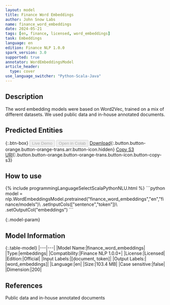```yaml
---
layout: model
title: Finance Word Embeddings
author: John Snow Labs
name: finance_word_embeddings
date: 2024-05-21
tags: [en, finance, licensed, word_embeddings]
task: Embeddings
language: en
edition: Finance NLP 1.0.0
spark_version: 3.0
supported: true
annotator: WordEmbeddingsModel
article_header:
  type: cover
use_language_switcher: "Python-Scala-Java"
---
```


## Description

The word embedding models were based on Word2Vec, trained on a mix of different datasets. We used public data and in-house annotated documents.

## Predicted Entities



{:.btn-box}
<button class="button button-orange" disabled>Live Demo</button>
<button class="button button-orange" disabled>Open in Colab</button>
[Download](https://s3.amazonaws.com/auxdata.johnsnowlabs.com/finance/models/finance_word_embeddings_en_1.0.0_3.0_1716300545868.zip){:.button.button-orange.button-orange-trans.arr.button-icon.hidden}
[Copy S3 URI](s3://auxdata.johnsnowlabs.com/finance/models/finance_word_embeddings_en_1.0.0_3.0_1716300545868.zip){:.button.button-orange.button-orange-trans.button-icon.button-copy-s3}

## How to use



<div class="tabs-box" markdown="1">
{% include programmingLanguageSelectScalaPythonNLU.html %}
```python
model =  nlp.WordEmbeddingsModel.pretrained("finance_word_embeddings","en","finance/models")\
	.setInputCols(["sentence","token"])\
	.setOutputCol("embeddings")
```

</div>

{:.model-param}
## Model Information

{:.table-model}
|---|---|
|Model Name:|finance_word_embeddings|
|Type:|embeddings|
|Compatibility:|Finance NLP 1.0.0+|
|License:|Licensed|
|Edition:|Official|
|Input Labels:|[document, token]|
|Output Labels:|[word_embeddings]|
|Language:|en|
|Size:|103.4 MB|
|Case sensitive:|false|
|Dimension:|200|

## References

Public data and in-house annotated documents